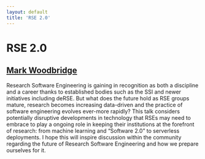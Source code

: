 ```yaml
---
layout: default
title: 'RSE 2.0'
---
```


# RSE 2.0

## [Mark Woodbridge](../../speaker/WXZLNN/)

Research Software Engineering is gaining in recognition as both a discipline and a career thanks to established bodies such as the SSI and newer initiatives including deRSE. But what does the future hold as RSE groups mature, research becomes increasing data-driven and the practice of software engineering evolves ever-more rapidly?  This talk considers potentially disruptive developments in technology that RSEs may need to embrace to play a ongoing role in keeping their institutions at the forefront of research: from machine learning and “Software 2.0” to serverless deployments. I hope this will inspire discussion within the community regarding the future of Research Software Engineering and how we prepare ourselves for it.